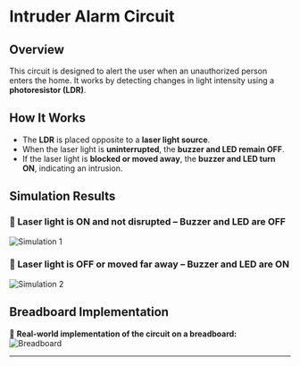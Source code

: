 # Intruder Alarm Circuit

## Overview
This circuit is designed to alert the user when an unauthorized person enters the home. It works by detecting changes in light intensity using a **photoresistor (LDR)**.

## How It Works
- The **LDR** is placed opposite to a **laser light source**.
- When the laser light is **uninterrupted**, the **buzzer and LED remain OFF**.
- If the laser light is **blocked or moved away**, the **buzzer and LED turn ON**, indicating an intrusion.

## Simulation Results

### 🔹 Laser light is ON and not disrupted – Buzzer and LED are OFF  
![Simulation 1](Intruder-alarm-circuit/1.jpeg?raw=true "Simulation 1")

### 🔹 Laser light is OFF or moved far away – Buzzer and LED are ON  
![Simulation 2](Intruder-alarm-circuit/2.jpeg?raw=true "Simulation 2")

## Breadboard Implementation  
📌 **Real-world implementation of the circuit on a breadboard:**  
![Breadboard](Intruder-alarm-circuit/breadboard.jpeg?raw=true "Breadboard Implementation")

---
